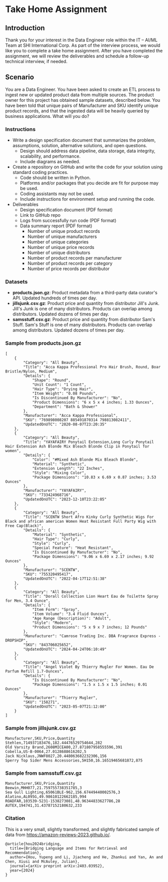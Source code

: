 # Take Home Assignment

## Introduction
Thank you for your interest in the Data Engineer role within the IT – AI/ML Team at SHI International Corp. As part of the interview process, we would like you to complete a take home assignment. After you have completed the assignment, we will review the deliverables and schedule a follow-up technical interview, if needed.

## Scenario
You are a Data Engineer. You have been asked to create an ETL process to ingest new or updated product data from multiple sources. The product owner for this project has obtained sample datasets, described below. You have been told that unique pairs of Manufacturer and SKU identify unique product records, and that the ingested data will be heavily queried by business applications. What will you do?

### Instructions
- Write a design specification document that summarizes the problem, assumptions, solution, alternative solutions, and open questions.
    - Design should address data pipeline, data storage, data integrity, scalability, and performance.
    - Include diagrams as needed.
- Create a repository on GitHub and write the code for your solution using standard coding practices.
    - Code should be written in Python.
    - Platforms and/or packages that you decide are fit for purpose may be used.
    - Coding assistants may not be used.
    - Include instructions for environment setup and running the code.
- Deliverables
    - Design specification document (PDF format)
    - Link to GitHub repo
    - Logs from successfully run code (PDF format)
    - Data summary report (PDF format)
        - Number of unique product records
        - Number of unique manufacturers
        - Number of unique categories
        - Number of unique price records
        - Number of unique distributors
        - Number of product records per manufacturer
        - Number of product records per category
        - Number of price records per distributor 

### Datasets
- **products.json.gz**: Product metadata from a third-party data curator's API. Updated hundreds of times per day.
- **jillsjunk.csv.gz**: Product price and quantity from distributor Jill's Junk. Jill's Junk is one of many distributors. Products can overlap among distributors. Updated dozens of times per day.
- **samsstuff.csv.gz**: Product price and quantity from distributor Sam's Stuff. Sam's Stuff is one of many distributors. Products can overlap among distributors. Updated dozens of times per day.

### Sample from products.json.gz
```
[
    {
        "Category": "All Beauty",
        "Title": "Acca Kappa Professional Pro Hair Brush, Round, Boar Bristle/Nylon, Medium",
        "Details": {
            "Shape": "Round",
            "Unit Count": "1 Count",
            "Hair Type": "Drying Hair",
            "Item Weight": "0.08 Pounds",
            "Is Discontinued By Manufacturer": "No",
            "Product Dimensions": "6 x 5 x 4 inches; 1.33 Ounces",
            "Department": "Bath & Shower"
        },
        "Manufacturer": "Acca Kappa Professional",
        "SKU": "769898008207 885491870314 798813082411",
        "UpdatedOnUTC": "2020-08-07T23:20:35"
    },
    {
        "Category": "All Beauty",
        "Title": "YAYAFAIRY Ponytail Extension,Long Curly Ponytail Hair Extension Ash Blonde Mix Bleach Blonde Clip in Ponytail for women",
        "Details": {
            "Color": "#Mixed Ash Blonde Mix Bleach Blonde",
            "Material": "Synthetic",
            "Extension Length": "22 Inches",
            "Style": "Mixing Color",
            "Package Dimensions": "10.83 x 6.69 x 0.87 inches; 3.53 Ounces"
        },
        "Manufacturer": "YAYAFAIRY",
        "SKU": "733424968716",
        "UpdatedOnUTC": "2023-12-10T23:22:05"
    },
    {
        "Category": "All Beauty",
        "Title": "SCENTW Short Afro Kinky Curly Synthetic Wigs For Black and african american Women Heat Resistant Full Party Wig with Free Cap(Black)",
        "Details": {
            "Material": "Synthetic",
            "Hair Type": "Curly",
            "Style": "Curly",
            "Special Feature": "Heat Resistant",
            "Is Discontinued By Manufacturer": "No",
            "Package Dimensions": "9.06 x 6.69 x 2.17 inches; 9.92 Ounces"
        },
        "Manufacturer": "SCENTW",
        "SKU": "755320495417",
        "UpdatedOnUTC": "2022-04-17T12:51:38"
    },
    {
        "Category": "All Beauty",
        "Title": "Dorall Collection Lion Heart Eau de Toilette Spray for Men, 3.4 Ounce",
        "Details": {
            "Item Form": "Spray",
            "Item Volume": "3.4 Fluid Ounces",
            "Age Range (Description)": "Adult",
            "Style": "Modern",
            "Product Dimensions": "5 x 9 x 7 inches; 12 Pounds"
        },
        "Manufacturer": "Camrose Trading Inc. DBA Fragrance Express - DROPSHIP",
        "SKU": "843706025652",
        "UpdatedOnUTC": "2024-04-24T06:10:49"
    },
    {
        "Category": "All Beauty",
        "Title": "Angel Violet By Thierry Mugler For Women. Eau De Parfum Refill 1.7-Ounces",
        "Details": {
            "Is Discontinued By Manufacturer": "No",
            "Package Dimensions": "1.5 x 1.5 x 1.5 inches; 0.01 Ounces"
        },
        "Manufacturer": "Thierry Mugler",
        "SKU": "158271",
        "UpdatedOnUTC": "2023-05-07T21:12:00"
    }
]
```

### Sample from jillsjunk.csv.gz
```
Manufacturer,SKU,Price,Quantity
Stehlen,714937183476,182.44476529754644,282
Old Varsity Brand,2608MICEA00,27.871807958555596,391
Cobella,US-B-0064,27.0128688616202,5
Jack Nicklaus,JNWF8027,20.448063682232306,156
Sperry Top Sider Mens Accessories,5H150,16.16519465681872,875
```

### Sample from samsstuff.csv.gz
```
Manufacturer,SKU,Price,Quantity
Beewin,MHH077,21.759755738351785,3
Sea Gull Lighting,65061BLE-962,156.67449440002576,3
Alatino,AL095G,49.98610122662185,994
ROADFAR,103539-5231-1538273081,48.96344833627786,28
AUTEX,194741,31.43787152180632,233
```

### Citation
This is a very small, slightly transformed, and slightly fabricated sample of data from https://amazon-reviews-2023.github.io/.
```
@article{hou2024bridging,
  title={Bridging Language and Items for Retrieval and Recommendation},
  author={Hou, Yupeng and Li, Jiacheng and He, Zhankui and Yan, An and Chen, Xiusi and McAuley, Julian},
  journal={arXiv preprint arXiv:2403.03952},
  year={2024}
}
```
